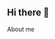 ## Hi there 👋
About me

<!--
**yeimikooc/yeimikooc** is a ✨ _special_ ✨ repository because its `README.md` (this file) appears on your GitHub profile.

Here are some ideas to get you started:

- 🔭 I’m currently studing on CETIS 104...
- 🌱 I am currently learning to program...
- 👯 I’m looking to collaborate on ...
- 🤔 I'm looking for help finding my calling....
- 💬 Ask me about cats, various rock bands, space, horror books and video games
- 📫How to reach me: with many topics of conversation ...
- 😄 Pronouns: yei, nat...
- ⚡ Fun fact: I love playing chase with my brother's puppy....
-->
